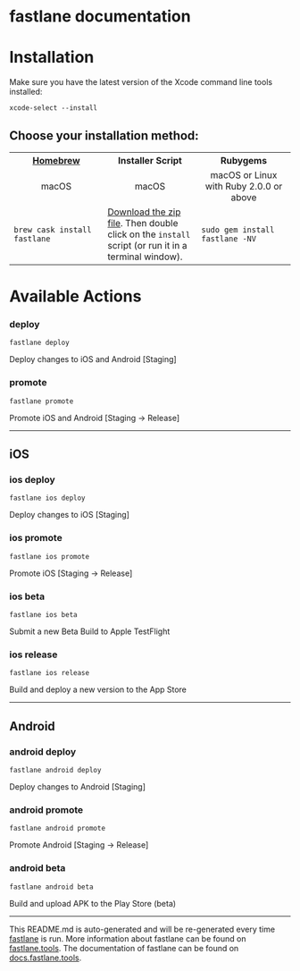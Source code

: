 fastlane documentation
================
# Installation

Make sure you have the latest version of the Xcode command line tools installed:

```
xcode-select --install
```

## Choose your installation method:

<table width="100%" >
<tr>
<th width="33%"><a href="http://brew.sh">Homebrew</a></td>
<th width="33%">Installer Script</td>
<th width="33%">Rubygems</td>
</tr>
<tr>
<td width="33%" align="center">macOS</td>
<td width="33%" align="center">macOS</td>
<td width="33%" align="center">macOS or Linux with Ruby 2.0.0 or above</td>
</tr>
<tr>
<td width="33%"><code>brew cask install fastlane</code></td>
<td width="33%"><a href="https://download.fastlane.tools">Download the zip file</a>. Then double click on the <code>install</code> script (or run it in a terminal window).</td>
<td width="33%"><code>sudo gem install fastlane -NV</code></td>
</tr>
</table>

# Available Actions
### deploy
```
fastlane deploy
```
Deploy changes to iOS and Android [Staging]
### promote
```
fastlane promote
```
Promote iOS and Android [Staging -> Release]

----

## iOS
### ios deploy
```
fastlane ios deploy
```
Deploy changes to iOS [Staging]
### ios promote
```
fastlane ios promote
```
Promote iOS [Staging -> Release]
### ios beta
```
fastlane ios beta
```
Submit a new Beta Build to Apple TestFlight
### ios release
```
fastlane ios release
```
Build and deploy a new version to the App Store

----

## Android
### android deploy
```
fastlane android deploy
```
Deploy changes to Android [Staging]
### android promote
```
fastlane android promote
```
Promote Android [Staging -> Release]
### android beta
```
fastlane android beta
```
Build and upload APK to the Play Store (beta)

----

This README.md is auto-generated and will be re-generated every time [fastlane](https://fastlane.tools) is run.
More information about fastlane can be found on [fastlane.tools](https://fastlane.tools).
The documentation of fastlane can be found on [docs.fastlane.tools](https://docs.fastlane.tools).
